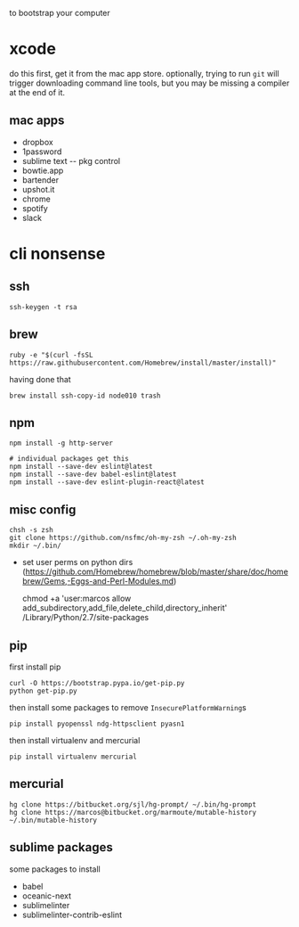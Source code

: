 to bootstrap your computer

# xcode

do this first, get it from the mac app store. optionally, trying to run `git`
will trigger downloading command line tools, but you may be missing a compiler
at the end of it.

## mac apps

* dropbox
* 1password
* sublime text -- pkg control
* bowtie.app
* bartender
* upshot.it
* chrome
* spotify
* slack

# cli nonsense

## ssh

    ssh-keygen -t rsa

## brew

    ruby -e "$(curl -fsSL https://raw.githubusercontent.com/Homebrew/install/master/install)"

having done that

    brew install ssh-copy-id node010 trash


## npm

    npm install -g http-server

    # individual packages get this
    npm install --save-dev eslint@latest
    npm install --save-dev babel-eslint@latest
    npm install --save-dev eslint-plugin-react@latest


## misc config

    chsh -s zsh
    git clone https://github.com/nsfmc/oh-my-zsh ~/.oh-my-zsh
    mkdir ~/.bin/


* set user perms on python dirs (https://github.com/Homebrew/homebrew/blob/master/share/doc/homebrew/Gems,-Eggs-and-Perl-Modules.md)

    chmod +a 'user:marcos allow add_subdirectory,add_file,delete_child,directory_inherit' /Library/Python/2.7/site-packages

## pip

first install pip

    curl -O https://bootstrap.pypa.io/get-pip.py
    python get-pip.py

then install some packages to remove `InsecurePlatformWarning`s

    pip install pyopenssl ndg-httpsclient pyasn1

then install virtualenv and mercurial

    pip install virtualenv mercurial


## mercurial

    hg clone https://bitbucket.org/sjl/hg-prompt/ ~/.bin/hg-prompt
    hg clone https://marcos@bitbucket.org/marmoute/mutable-history ~/.bin/mutable-history


## sublime packages

some packages to install

* babel
* oceanic-next
* sublimelinter
* sublimelinter-contrib-eslint